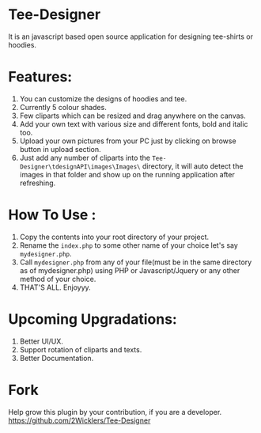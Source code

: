 Tee-Designer
============

It is an javascript based open source application for designing tee-shirts or hoodies.

Features:
========================
1. You can customize the designs of hoodies and tee.
2. Currently 5 colour shades.
3. Few cliparts which can be resized and drag anywhere on the canvas.
4. Add your own text with various size and different fonts, bold and italic too.
5. Upload your own pictures from your PC just by clicking on browse button in upload section.
6. Just add any number of cliparts into the `Tee-Designer\tdesignAPI\images\Images\` directory, it will auto detect the images in that folder and show up on the running application after refreshing.

How To Use :
=================
1. Copy the contents into your root directory of your project.
2. Rename the `index.php` to some other name of your choice let's say `mydesigner.php`.
3. Call `mydesigner.php` from any of your file(must be in the same directory as of mydesigner.php)  using PHP or Javascript/Jquery or any other method of your choice.
4. THAT'S ALL. Enjoyyy.

Upcoming Upgradations:
========================
1. Better UI/UX.
2. Support rotation of cliparts and texts.
3. Better Documentation.

Fork
====
  Help grow this plugin by your contribution, if you are a developer.
  https://github.com/2Wicklers/Tee-Designer
